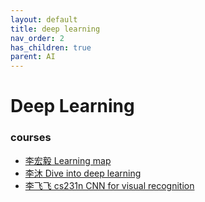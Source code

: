 ```yaml
---
layout: default
title: deep learning
nav_order: 2
has_children: true
parent: AI
---
```

# Deep Learning
### courses
- [李宏毅  Learning map](http://speech.ee.ntu.edu.tw/~tlkagk/courses_ML20.html)
- [李沐 Dive into deep learning](https://d2l.ai/)
- [李飞飞 cs231n CNN for visual recognition](https://cs231n.github.io/)